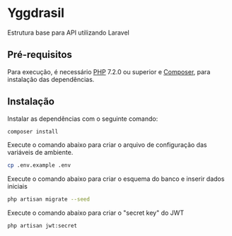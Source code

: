 # Yggdrasil

Estrutura base para API utilizando Laravel

## Pré-requisitos
Para execução, é necessário [PHP](http://php.net/) 7.2.0 ou superior e [Composer](https://getcomposer.org/), para instalação das dependências.

## Instalação

Instalar as dependências com o seguinte comando:

```bash
composer install
```

Execute o comando abaixo para criar o arquivo de configuração das variáveis ​​de ambiente.
```bash
cp .env.example .env
```

Execute o comando abaixo para criar o esquema do banco e inserir dados iniciais
```bash
php artisan migrate --seed
```

Execute o comando abaixo para criar o "secret key" do JWT
```bash
php artisan jwt:secret
```
